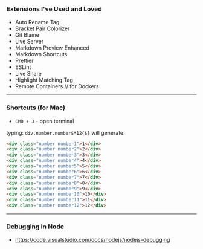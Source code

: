 ### Extensions I've Used and Loved

- Auto Rename Tag
- Bracket Pair Colorizer
- Git Blame
- Live Server
- Markdown Preview Enhanced
- Markdown Shortcuts
- Prettier
- ESLint
- Live Share
- Highlight Matching Tag
- Remote Containers // for Dockers
___

### Shortcuts (for Mac)

- `CMD + J` - open terminal

typing:
`div.number.number$*12{$}` will generate:
```html
<div class="number number1">1</div>
<div class="number number2">2</div>
<div class="number number3">3</div>
<div class="number number4">4</div>
<div class="number number5">5</div>
<div class="number number6">6</div>
<div class="number number7">7</div>
<div class="number number8">8</div>
<div class="number number9">9</div>
<div class="number number10">10</div>
<div class="number number11">11</div>
<div class="number number12">12</div>
```
___
### Debugging in Node
- https://code.visualstudio.com/docs/nodejs/nodejs-debugging


 

